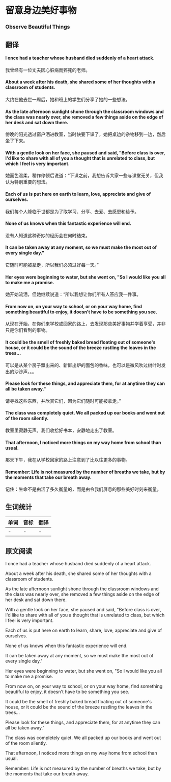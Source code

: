 # 留意身边美好事物

### Observe Beautiful Things

## 翻译

#### I once had a teacher whose husband died suddenly of a heart attack.
我曾经有一位丈夫因心脏病而猝死的老师。
#### About a week after his death, she shared some of her thoughts with a classroom of students.
大约在他去世一周后，她和班上的学生们分享了她的一些想法。
#### As the late afternoon sunlight shone through the classroom windows and the class was nearly over, she removed a few things aside on the edge of her desk and sat down there.
傍晚的阳光透过窗户洒进教室，当时快要下课了，她把桌边的杂物移到一边，然后坐了下来。
#### With a gentle look on her face, she paused and said, "Before class is over, I'd like to share with all of you a thought that is unrelated to class, but which I feel is very important.
她面色温柔，稍作停顿后说道：“下课之前，我想告诉大家一些与课堂无关，但我认为特别重要的想法。
#### Each of us is put here on earth to learn, love, appreciate and give of ourselves.
我们每个人降临于世都是为了取学习、分享、去爱、去感恩和给予。
#### None of us knows when this fantastic experience will end.
没有人知道这种奇妙的经历会在何时结束。
#### It can be taken away at any moment, so we must make the most out of every single day."
它随时可能被拿走，所以我们必须过好每一天。”
#### Her eyes were beginning to water, but she went on, "So I would like you all to make me a promise.
她开始流泪，但她继续说道：“所以我想让你们所有人答应我一件事。
#### From now on, on your way to school, or on your way home, find something beautiful to enjoy, it doesn't have to be something you see.
从现在开始，在你们来学校或回家的路上，去发现那些美好事物并学着享受，并非只是你们看到的事物。
#### It could be the smell of freshly baked bread floating out of someone's house, or it could be the sound of the breeze rustling the leaves in the trees...
可以是从某个房子飘出来的、新鲜出炉的面包的香味，也可以是微风吹过树叶时发出的沙沙声。。。
#### Please look for these things, and appreciate them, for at anytime they can all be taken away."
请寻找这些东西，并欣赏它们，因为它们随时可能被拿走。”
#### The class was completely quiet. We all packed up our books and went out of the room silently.
教室里寂静无声。我们收拾好书本，安静地走出了教室。
#### That afternoon, I noticed more things on my way home from school than usual.
那天下午，我在从学校回家的路上注意到了比以往更多的事物。
#### Remember: Life is not measured by the number of breaths we take, but by the moments that take our breath away.
记住：生命不是由活了多久衡量的，而是由令我们屏息的那些美好时刻来衡量。

## 生词统计
| 单词 | 音标 | 翻译 |
|-|-|-|
| - | - | - |


## 原文阅读

I once had a teacher whose husband died suddenly of a heart attack.

About a week after his death, she shared some of her thoughts with a classroom of students.

As the late afternoon sunlight shone through the classroom windows and the class was nearly over, she removed a few things aside on the edge of her desk and sat down there.

With a gentle look on her face, she paused and said, "Before class is over, I'd like to share with all of you a thought that is unrelated to class, but which I feel is very important.

Each of us is put here on earth to learn, share, love, appreciate and give of ourselves.

None of us knows when this fantastic experience will end. 

It can be taken away at any moment, so we must make the most out of every single day."

Her eyes were beginning to water, but she went on, "So I would like you all to make me a promise.

From now on, on your way to school, or on your way home, find something beautiful to enjoy, it doesn't have to be something you see.

It could be the smell of freshly baked bread floating out of someone's house, or it could be the sound of the breeze rustling the leaves in the trees...

Please look for these things, and appreciate them, for at anytime they can all be taken away."

The class was completely quiet. We all packed up our books and went out of the room silently.

That afternoon, I noticed more things on my way home from school than usual.

Remember: Life is not measured by the number of breaths we take, but by the moments that take our breath away.

<src-rtyAudio :src="'https://rtyxmd.gitee.io/rtyresources2020/May/Observe%20Beautiful%20Things.mp3'"></src-rtyAudio>
